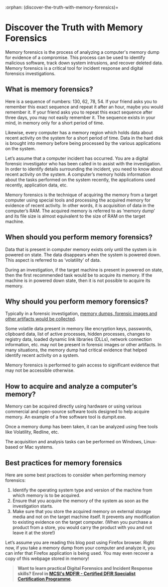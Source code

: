 :orphan:
(discover-the-truth-with-memory-forensics)=
# Discover the Truth with Memory Forensics

Memory forensics is the process of analyzing a computer's memory dump for evidence of a compromise. This process can be used to identify malicious software, track down system intrusions, and recover deleted data. Memory forensics is a critical tool for incident response and digital forensics investigations.

## What is memory forensics?

Here is a sequence of numbers: 130, 62, 78, 54. If your friend asks you to remember this exact sequence and repeat it after an hour, maybe you would remember it. If your friend asks you to repeat this exact sequence after three days, you may not easily remember it.  The sequence exists in your mind, in memory only for a short period of time.

Likewise, every computer has a memory region which holds data about recent activity on the system for a short period of time. Data in the hard disk is brought into memory before being processed by the various applications on the system.

Let’s assume that a computer incident has occurred. You are a digital forensic investigator who has been called in to assist with the investigation. In order to identify details surrounding the incident, you need to know about recent activity on the system. A computer’s memory holds information about the tasks performed on the system recently, the applications used recently, application data, etc.

Memory forensics is the technique of acquiring the memory from a target computer using special tools and processing the acquired memory for evidence of recent activity. In other words, it is acquisition of data in the computer’s RAM. The acquired memory is referred to as ‘memory dump’ and its file size is almost equivalent to the size of RAM on the target machine.

## When should you perform memory forensics?

Data that is present in computer memory exists only until the system is in powered on state. The data disappears when the system is powered down. This aspect is referred to as ‘volatility’ of data. 

During an investigation, if the target machine is present in powered on state, then the first recommended task would be to acquire its memory. If the machine is in powered down state, then it is not possible to acquire its memory.

## Why should you perform memory forensics?

Typically in a forensic investigation, [memory dumps, forensic images and other artifacts would be collected](get-the-evidence-you-need-with-forensic-images).

Some volatile data present in memory like encryption keys, passwords, clipboard data, list of active processes, hidden processes, changes to registry data, loaded dynamic link libraries (DLLs), network connection information, etc. may not be present in forensic images or other artifacts. In many situations, the memory dump had critical evidence that helped identify recent activity on a system.

Memory forensics is performed to gain access to significant evidence that may not be accessible otherwise. 

## How to acquire and analyze a computer’s memory?

Memory can be acquired directly using hardware or using various commercial and open-source software tools designed to help acquire memory. An example of a free software tool is dumpit.exe.

Once a memory dump has been taken, it can be analyzed using free tools like Volatility, Redline, etc.

The acquisition and analysis tasks can be performed on Windows, Linux-based or Mac systems.

## Best practices for memory forensics

Here are some best practices to consider when performing memory forensics:

1. Identify the operating system type and version of the machine from which memory is to be acquired.
2. Ensure that you acquire the memory of the system as soon as the investigation starts.
3. Make sure that you store the acquired memory on external storage media and not on the target machine itself. It prevents any modification to existing evidence on the target computer. (When you purchase a product from a store, you would carry the product with you and not leave it at the store!)

Let’s assume you are reading this blog post using Firefox browser. Right now, if you take a memory dump from your computer and analyze it, you can infer that Firefox application is being used. You may even recover a copy of this webpage stored in memory!

> **Want to learn practical Digital Forensics and Incident Response skills? Enrol in [MCSI's MDFIR - Certified DFIR Specialist Certification Programme](https://www.mosse-institute.com/certifications/mdfir-certified-dfir-specialist.html).**